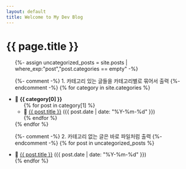 ```yaml
---
layout: default
title: Welcome to My Dev Blog
---
```


<h1>{{ page.title }}</h1>

<ul>
  {%- assign uncategorized_posts = site.posts | where_exp:"post","post.categories == empty" -%}

  {%- comment -%}
    1. 카테고리 있는 글들을 카테고리별로 묶어서 출력
  {%- endcomment -%}
  {% for category in site.categories %}
    <li>
      📂 <strong>{{ category[0] }}</strong>
      <ul>
        {% for post in category[1] %}
          <li>📄 <a href="{{ post.url }}">{{ post.title }}</a> ({{ post.date | date: "%Y-%m-%d" }})</li>
        {% endfor %}
      </ul>
    </li>
  {% endfor %}

  {%- comment -%}
    2. 카테고리 없는 글은 바로 파일처럼 출력
  {%- endcomment -%}
  {% for post in uncategorized_posts %}
    <li>📄 <a href="{{ post.url }}">{{ post.title }}</a> ({{ post.date | date: "%Y-%m-%d" }})</li>
  {% endfor %}
</ul>
